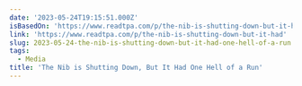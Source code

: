```yaml
---
date: '2023-05-24T19:15:51.000Z'
isBasedOn: 'https://www.readtpa.com/p/the-nib-is-shutting-down-but-it-had'
link: 'https://www.readtpa.com/p/the-nib-is-shutting-down-but-it-had'
slug: 2023-05-24-the-nib-is-shutting-down-but-it-had-one-hell-of-a-run
tags:
  - Media
title: 'The Nib is Shutting Down, But It Had One Hell of a Run'
---
```


